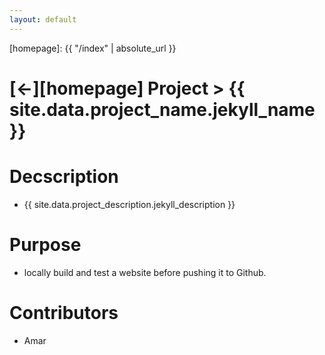 ```yaml
---
layout: default
---
```



[//]: #(Reference)
[homepage]:   {{ "/index" | absolute_url }}

# [&larr;][homepage] Project > {{ site.data.project_name.jekyll_name }}

# Decscription
- {{ site.data.project_description.jekyll_description }}

# Purpose
- locally build and test a website before pushing it to Github.


# Contributors
- Amar



